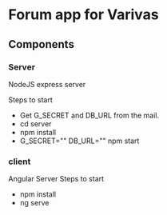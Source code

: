 # Forum app for Varivas

## Components

### Server

NodeJS express server

Steps to start

- Get G_SECRET and DB_URL from the mail.
- cd server
- npm install
- G_SECRET="<secret>" DB_URL="<url>" npm start

### client

Angular Server
Steps to start

- npm install
- ng serve
